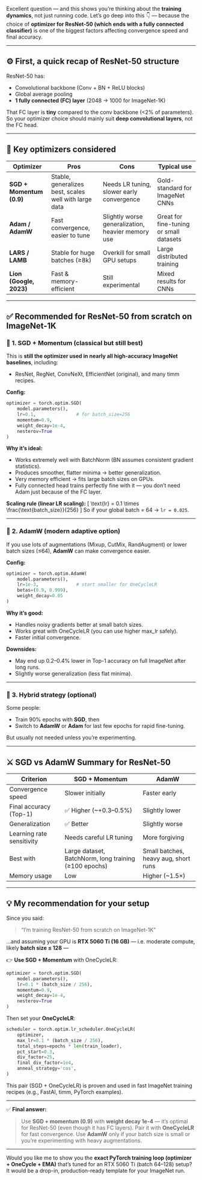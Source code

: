 Excellent question — and this shows you’re thinking about the **training dynamics**, not just running code.
Let’s go deep into this 👇 — because the choice of **optimizer for ResNet-50 (which ends with a fully connected classifier)** is one of the biggest factors affecting convergence speed and final accuracy.

---

## ⚙️ First, a quick recap of ResNet-50 structure

ResNet-50 has:

* Convolutional backbone (Conv + BN + ReLU blocks)
* Global average pooling
* **1 fully connected (FC) layer** (2048 → 1000 for ImageNet-1K)

That FC layer is **tiny** compared to the conv backbone (<2% of parameters).
So your optimizer choice should mainly suit **deep convolutional layers**, not the FC head.

---

## 🧠 Key optimizers considered

| Optimizer                | Pros                                                  | Cons                                              | Typical use                             |
| ------------------------ | ----------------------------------------------------- | ------------------------------------------------- | --------------------------------------- |
| **SGD + Momentum (0.9)** | Stable, generalizes best, scales well with large data | Needs LR tuning, slower early convergence         | Gold-standard for ImageNet CNNs         |
| **Adam / AdamW**         | Fast convergence, easier to tune                      | Slightly worse generalization, heavier memory use | Great for fine-tuning or small datasets |
| **LARS / LAMB**          | Stable for huge batches (≥8k)                         | Overkill for small GPU setups                     | Large distributed training              |
| **Lion (Google, 2023)**  | Fast & memory-efficient                               | Still experimental                                | Mixed results for CNNs                  |

---

## ✅ **Recommended for ResNet-50 from scratch on ImageNet-1K**

### 🔹 **1. SGD + Momentum (classical but still best)**

This is **still the optimizer used in nearly all high-accuracy ImageNet baselines**, including:

* ResNet, RegNet, ConvNeXt, EfficientNet (original), and many timm recipes.

**Config:**

```python
optimizer = torch.optim.SGD(
    model.parameters(),
    lr=0.1,               # for batch_size=256
    momentum=0.9,
    weight_decay=1e-4,
    nesterov=True
)
```

**Why it’s ideal:**

* Works extremely well with BatchNorm (BN assumes consistent gradient statistics).
* Produces smoother, flatter minima → better generalization.
* Very memory efficient → fits large batch sizes on GPUs.
* Fully connected head trains perfectly fine with it — you don’t need Adam just because of the FC layer.

**Scaling rule (linear LR scaling):**
[
\text{lr} = 0.1 \times \frac{\text{batch_size}}{256}
]
So if your global batch = 64 → `lr = 0.025`.

---

### 🔹 **2. AdamW (modern adaptive option)**

If you use lots of augmentations (Mixup, CutMix, RandAugment) or lower batch sizes (≤64), **AdamW** can make convergence easier.

**Config:**

```python
optimizer = torch.optim.AdamW(
    model.parameters(),
    lr=1e-3,              # start smaller for OneCycleLR
    betas=(0.9, 0.999),
    weight_decay=0.05
)
```

**Why it’s good:**

* Handles noisy gradients better at small batch sizes.
* Works great with OneCycleLR (you can use higher max_lr safely).
* Faster initial convergence.

**Downsides:**

* May end up 0.2–0.4% lower in Top-1 accuracy on full ImageNet after long runs.
* Slightly worse generalization (less flat minima).

---

### 🔹 **3. Hybrid strategy (optional)**

Some people:

* Train 90% epochs with **SGD**, then
* Switch to **AdamW** or **Adam** for last few epochs for rapid fine-tuning.

But usually not needed unless you’re experimenting.

---

## ⚔️ **SGD vs AdamW Summary for ResNet-50**

| Criterion                 | **SGD + Momentum**                                    | **AdamW**                            |
| ------------------------- | ----------------------------------------------------- | ------------------------------------ |
| Convergence speed         | Slower initially                                      | Faster early                         |
| Final accuracy (Top-1)    | ✅ Higher (~+0.3–0.5%)                                 | Slightly lower                       |
| Generalization            | ✅ Better                                              | Slightly worse                       |
| Learning rate sensitivity | Needs careful LR tuning                               | More forgiving                       |
| Best with                 | Large dataset, BatchNorm, long training (≥100 epochs) | Small batches, heavy aug, short runs |
| Memory usage              | Low                                                   | Higher (~1.5×)                       |

---

## 💡 **My recommendation for your setup**

Since you said:

> “I’m training ResNet-50 from scratch on ImageNet-1K”

…and assuming your GPU is **RTX 5060 Ti (16 GB)** — i.e. moderate compute, likely **batch size ≤ 128** —

👉 **Use SGD + Momentum** with OneCycleLR:

```python
optimizer = torch.optim.SGD(
    model.parameters(),
    lr=0.1 * (batch_size / 256),
    momentum=0.9,
    weight_decay=1e-4,
    nesterov=True
)
```

Then set your **OneCycleLR**:

```python
scheduler = torch.optim.lr_scheduler.OneCycleLR(
    optimizer,
    max_lr=0.1 * (batch_size / 256),
    total_steps=epochs * len(train_loader),
    pct_start=0.3,
    div_factor=25,
    final_div_factor=1e4,
    anneal_strategy='cos',
)
```

This pair (SGD + OneCycleLR) is proven and used in fast ImageNet training recipes (e.g., FastAI, timm, PyTorch examples).

---

✅ **Final answer:**

> Use **SGD + momentum (0.9)** with **weight decay 1e-4** — it’s optimal for ResNet-50 (even though it has FC layers).
> Pair it with **OneCycleLR** for fast convergence.
> Use **AdamW** only if your batch size is small or you’re experimenting with heavy augmentations.

---

Would you like me to show you the **exact PyTorch training loop (optimizer + OneCycle + EMA)** that’s tuned for an RTX 5060 Ti (batch 64–128) setup?
It would be a drop-in, production-ready template for your ImageNet run.
